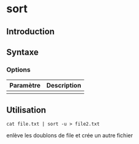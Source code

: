 # sort

## Introduction

## Syntaxe

### Options

| Paramètre | Description |
| --------- | ----------- |
|           |             |

## Utilisation

```
cat file.txt | sort -u > file2.txt
```

enlève les doublons de file et crée un autre fichier
